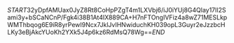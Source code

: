 $START$32yDpfAMUax0JyZ8Rt8CoHpPZgT4m1LXVbj6/iJ0iYUj8G4Qlay17lI2Sami3y+bSCaNCnP/Fgk4i38B1At4IX889CA+H7nFTOngIVFiz4a8wZ71MESLkpWMThbqog6E9iR8yrPewI9Ncx7JklJvIHNwiduchKH039opL3Guyr2eJzzbcHLKy3eBjAkcYUoKh2YXk5J4p6kz6RdMsQ78Wg==$END$